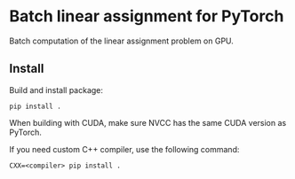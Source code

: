 # Batch linear assignment for PyTorch
Batch computation of the linear assignment problem on GPU.

## Install
Build and install package:
```
pip install .
```

When building with CUDA, make sure NVCC has the same CUDA version as PyTorch.

If you need custom C++ compiler, use the following command:
```
CXX=<compiler> pip install .
```
